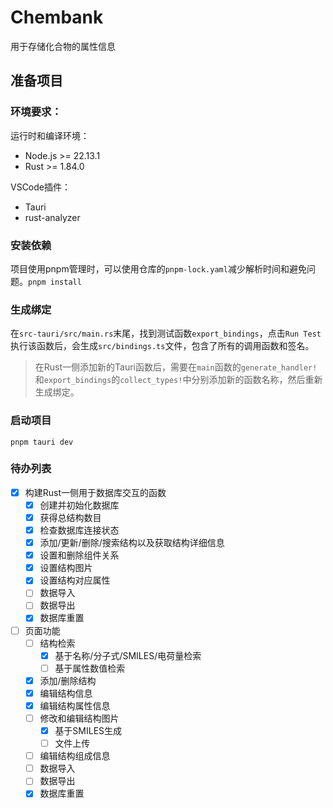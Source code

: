 # Chembank

用于存储化合物的属性信息

## 准备项目

### 环境要求：

运行时和编译环境：

- Node.js >= 22.13.1
- Rust >= 1.84.0

VSCode插件：

- Tauri
- rust-analyzer

### 安装依赖

项目使用pnpm管理时，可以使用仓库的`pnpm-lock.yaml`减少解析时间和避免问题。`pnpm install`

### 生成绑定

在`src-tauri/src/main.rs`末尾，找到测试函数`export_bindings`，点击`Run Test`执行该函数后，会生成`src/bindings.ts`文件，包含了所有的调用函数和签名。

> 在Rust一侧添加新的Tauri函数后，需要在`main`函数的`generate_handler!`和`export_bindings`的`collect_types!`中分别添加新的函数名称，然后重新生成绑定。

### 启动项目

`pnpm tauri dev`

### 待办列表

- [x] 构建Rust一侧用于数据库交互的函数
  - [x] 创建并初始化数据库
  - [x] 获得总结构数目
  - [x] 检查数据库连接状态
  - [x] 添加/更新/删除/搜索结构以及获取结构详细信息
  - [x] 设置和删除组件关系
  - [x] 设置结构图片
  - [x] 设置结构对应属性
  - [ ] 数据导入
  - [ ] 数据导出
  - [x] 数据库重置
- [ ] 页面功能
  - [ ] 结构检索
    - [x] 基于名称/分子式/SMILES/电荷量检索
    - [ ] 基于属性数值检索
  - [x] 添加/删除结构
  - [x] 编辑结构信息
  - [x] 编辑结构属性信息
  - [ ] 修改和编辑结构图片
    - [x] 基于SMILES生成
    - [ ] 文件上传
  - [ ] 编辑结构组成信息
  - [ ] 数据导入
  - [ ] 数据导出
  - [x] 数据库重置
